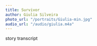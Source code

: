 ```yaml
---
title: Survivor
author: Giulia Silveira
photo_url: "/portraits/Giulia-min.jpg"
audio_url: "/audio/giulia.m4a"
---
```


story transcript